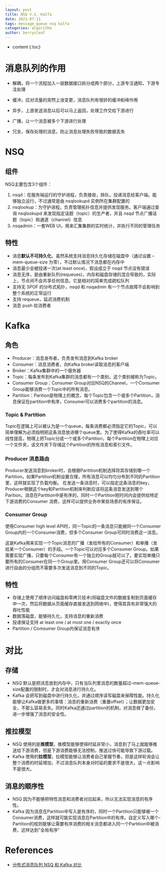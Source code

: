 ```yaml
---
layout: post
title: NSQ V.S. Kalfa
date: 2021-07-11
tags: message_queue nsq kalfa
categories: algorithm
author: berrysleaf
---
```

* content
{:toc}



# 消息队列的作用
- 解耦，将一个流程加入一层数据接口拆分成两个部分，上游专注通知，下游专注处理



- 缓冲，应对流量的突然上涨变更，消息队列有很好的缓冲削峰作用
- 异步，上游发送消息以后可以马上返回，处理工作交给下游进行
- 广播，让一个消息被多个下游进行处理
- 冗余，保存处理的消息，防止消息处理失败导致的数据丢失

# NSQ
## 组件 

NSQ主要包含3个组件：
1. nsqd：在服务端运行的守护进程，负责接收，排队，投递消息给客户端。能够独立运行，不过通常是由 nsqlookupd 实例所在集群配置的
2. nsqlookup：为守护进程，负责管理拓扑信息并提供发现服务。客户端通过查询 nsqlookupd 来发现指定话题（topic）的生产者，并且 nsqd 节点广播话题（topic）和通道（channel）信息
3. nsqadmin：一套WEB UI，用来汇集集群的实时统计，并执行不同的管理任务

## 特性
- 消息**默认不可持久化**，虽然系统支持消息持久化存储在磁盘中（通过设置 –mem-queue-size 为零），不过默认情况下消息都在内存中
- 消息最少会被投递一次(at least once)，假设成立于 nsqd 节点没有错误
- 消息无序，是由重新队列(requeues)，内存和磁盘存储的混合导致的，实际上，节点间不会共享任何信息。它是相对的简单完成疏松队列
- 支持无 SPOF 的分布式拓扑，nsqd 和 nsqadmin 有一个节点故障不会影响到整个系统的正常运行
- 支持 requeue，延迟消费机制
- 消息 push 给消费者

# Kafka
## 角色
- Producer：消息发布者，负责发布消息到Kafka broker
- Consumer：消息消费者，向Kafka broker读取消息的客户端
- Broker：Kafka集群中的一个服务器
- Topic：每条发布到Kafka集群的消息都有一个类别，这个类别被称为Topic。
- Consumer Group：Consumer Group对应NSQ的Channel，一个Consumer Group能够消费一个Topic中的所有消息。
- Partition：Parition是物理上的概念，每个Topic包含一个或多个Partition，消息保证在partition中有序，Consumer可以消费多个partition的消息。

### Topic & Partition
Topic在逻辑上可以被认为是一个queue，每条消费都必须指定它的Topic，可以简单理解为必须指明把这条消息放进哪个queue里。为了使得Kafka的吞吐率可以线性提高，物理上把Topic分成一个或多个Partition，每个Partition在物理上对应一个文件夹，该文件夹下存储这个Partition的所有消息和索引文件。

### Producer 消息路由
Producer发送消息到broker时，会根据Paritition机制选择将其存储到哪一个Partition。如果Partition机制设置合理，所有消息可以均匀分布到不同的Partition里，这样就实现了负载均衡。
在发送一条消息时，可以指定这条消息的key，Producer根据这个key和Partition机制来判断应该将这条消息发送到哪个Parition。消息在Partition中是有序的，同时一个Partition短时间内会提供给特定下游消费的Consumer 消费，这样可以提供业务中某些场景的有序保证。

### Consumer Group
使用Consumer high level API时，同一Topic的一条消息只能被同一个Consumer Group内的一个Consumer消费，但多个Consumer Group可同时消费这一消息。

这是Kafka用来实现一个Topic消息的广播（发给所有的Consumer）和单播（发给某一个Consumer）的手段。一个Topic可以对应多个Consumer Group。如果需要实现广播，只要每个Consumer有一个独立的Group就可以了。要实现单播只要所有的Consumer在同一个Group里。用Consumer Group还可以将Consumer进行自由的分组而不需要多次发送消息到不同的Topic。

## 特性
- 存储上使用了顺序访问磁盘和零拷贝技术(将磁盘文件的数据复制到页面缓存中一次，然后将数据从页面缓存直接发送到网络中)，使得其具有非常强大的吞吐性能
- 数据落磁盘，能够持久化，支持消息的重新消费
- 投递保证支持 at least one / at most one / exactly once
- Partition / Comsumer Group内保证消息有序

# 对比

## 存储
- NSQ 默认是把消息放到内存中，只有当队列里消息的数量超过–mem-queue-size配置的限制时，才会对消息进行持久化。
- Kafka 会把写到磁盘中进行持久化，并通过顺序读写磁盘来保障性能。持久化能够让Kafka做更多的事情：消息的重新消费（重置offset）；让数据更加安全，不那么容易丢失。同时Kafka还通过partition的机制，对消息做了备份，进一步增强了消息的安全性。

## 推拉模型
- NSQ 使用的是**推模型**，推模型能够使得时延非常小，消息到了马上就能够推送给下游消费，但是下游消费能够无法控制，推送过快可能导致下游过载。
- Kafka 使用的**拉模型**，拉模型能够让消费者自己掌握节奏，但是这样轮询会让整个消费的时延增加，不过消息队列本身对时延的要求不是很大，这一点影响不是很大。


## 消息的顺序性
- NSQ 因为不能够把特性消息和消费者对应起来，所以无法实现消息的有序性。
- Kafka 因为消息在Partition中写入是有序的，同时一个Partition只能够被一个Consumer消费，这样就可能实现消息在Partition中的有序。自定义写入哪个- Partition的规则能够让需要有序消费的相关消息都进入同一个Partition中被消费，这样达到”全局有序“


# References 
- [分布式消息队列 NSQ 和 Kafka 对比](https://www.liuin.cn/2018/07/11/%E5%88%86%E5%B8%83%E5%BC%8F%E6%B6%88%E6%81%AF%E9%98%9F%E5%88%97-NSQ-%E5%92%8C-Kafka-%E5%AF%B9%E6%AF%94/)
